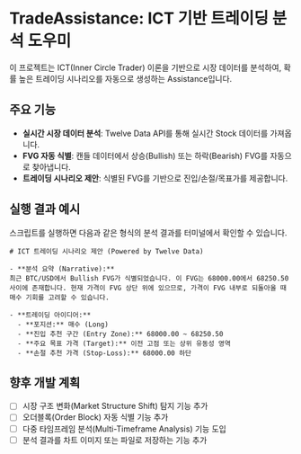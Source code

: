# TradeAssistance: ICT 기반 트레이딩 분석 도우미

이 프로젝트는 ICT(Inner Circle Trader) 이론을 기반으로 시장 데이터를 분석하여, 확률 높은 트레이딩 시나리오를 자동으로 생성하는 Assistance입니다.

## 주요 기능

- **실시간 시장 데이터 분석**: Twelve Data API를 통해 실시간 Stock 데이터를 가져옵니다.
- **FVG 자동 식별**: 캔들 데이터에서 상승(Bullish) 또는 하락(Bearish) FVG를 자동으로 찾아냅니다.
- **트레이딩 시나리오 제안**: 식별된 FVG를 기반으로 진입/손절/목표가를 제공합니다.

## 실행 결과 예시

스크립트를 실행하면 다음과 같은 형식의 분석 결과를 터미널에서 확인할 수 있습니다.

```
# ICT 트레이딩 시나리오 제안 (Powered by Twelve Data)

- **분석 요약 (Narrative):**
최근 BTC/USD에서 Bullish FVG가 식별되었습니다. 이 FVG는 68000.00에서 68250.50 사이에 존재합니다. 현재 가격이 FVG 상단 위에 있으므로, 가격이 FVG 내부로 되돌아올 때 매수 기회를 고려할 수 있습니다.

- **트레이딩 아이디어:**
  - **포지션:** 매수 (Long)
  - **진입 추천 구간 (Entry Zone):** 68000.00 ~ 68250.50
  - **주요 목표 가격 (Target):** 이전 고점 또는 상위 유동성 영역
  - **손절 추천 가격 (Stop-Loss):** 68000.00 하단
```

## 향후 개발 계획

- [ ] 시장 구조 변화(Market Structure Shift) 탐지 기능 추가
- [ ] 오더블록(Order Block) 자동 식별 기능 추가
- [ ] 다중 타임프레임 분석(Multi-Timeframe Analysis) 기능 도입
- [ ] 분석 결과를 차트 이미지 또는 파일로 저장하는 기능 추가
